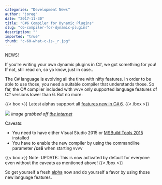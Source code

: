 ```yaml
---
categories: "Development News"
author: "joreg"
date: "2017-11-30"
title: "C#6 Compiler for Dynamic Plugins"
slug: "c6-compiler-for-dynamic-plugins"
description: ""
imported: "true"
thumb: "c-60-what-c-is-_r.jpg"
---
```



NEWS!

If you're writing your own dynamic plugins in C#, we got something for you! If not, still read on, so yo know, just in case..

The C# language is evolving all the time with nifty features. In order to be able to use those, you need a suitable compiler that understands those. So far, the C# compiler included with vvvv only supported language features of C# versions lower than 6. But no more:

{{< box >}}
Latest alphas suppport all [features new in C# 6](https://docs.microsoft.com/en-us/dotnet/csharp/whats-new/csharp-6).{{< /box >}}

![](c-60-what-c-is-_r.jpg)
*image grabbed off [the internet](http://image.slidesharecdn.com/filipekberg-dddbrisbane-csharp6-141207042920-conversion-gate01/95/c-60-what-c-is-_r.jpg?cb=1417927109)*

Caveats: 
* You need to have either Visual Studio 2015 or [MSBuild Tools 2015](https://www.microsoft.com/en-us/download/details.aspx?id=48159) installed
* You have to enable the new compiler by using the commandline parameter **/cs6** when starting vvvv

{{< box >}}
Note:
UPDATE: 
This is now activated by default for everyone even without the caveats as mentioned above!
{{< /box >}}

So get yourself a fresh [alpha](https://vvvv.org/downloads/previews) now and do yourself a favor by using those new language features.